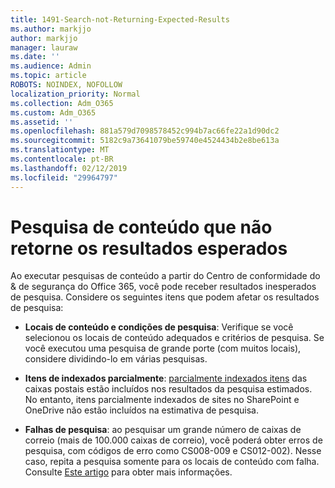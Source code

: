```yaml
---
title: 1491-Search-not-Returning-Expected-Results
ms.author: markjjo
author: markjjo
manager: lauraw
ms.date: ''
ms.audience: Admin
ms.topic: article
ROBOTS: NOINDEX, NOFOLLOW
localization_priority: Normal
ms.collection: Adm_O365
ms.custom: Adm_O365
ms.assetid: ''
ms.openlocfilehash: 881a579d7098578452c994b7ac66fe22a1d90dc2
ms.sourcegitcommit: 5182c9a73641079be59740e4524434b2e8be613a
ms.translationtype: MT
ms.contentlocale: pt-BR
ms.lasthandoff: 02/12/2019
ms.locfileid: "29964797"
---
```

# <a name="content-search-not-returning-expected-results"></a>Pesquisa de conteúdo que não retorne os resultados esperados

Ao executar pesquisas de conteúdo a partir do Centro de conformidade do & de segurança do Office 365, você pode receber resultados inesperados de pesquisa. Considere os seguintes itens que podem afetar os resultados de pesquisa:

- **Locais de conteúdo e condições de pesquisa**: Verifique se você selecionou os locais de conteúdo adequados e critérios de pesquisa. Se você executou uma pesquisa de grande porte (com muitos locais), considere dividindo-lo em várias pesquisas.

- **Itens de indexados parcialmente**: [parcialmente indexados itens](https://docs.microsoft.com/office365/securitycompliance/partially-indexed-items-in-content-search) das caixas postais estão incluídos nos resultados da pesquisa estimados. No entanto, itens parcialmente indexados de sites no SharePoint e OneDrive não estão incluídos na estimativa de pesquisa.

- **Falhas de pesquisa**: ao pesquisar um grande número de caixas de correio (mais de 100.000 caixas de correio), você poderá obter erros de pesquisa, com códigos de erro como CS008-009 e CS012-002). Nesse caso, repita a pesquisa somente para os locais de conteúdo com falha. Consulte [Este artigo](https://docs.microsoft.com/office365/securitycompliance/retry-failed-content-search) para obter mais informações.
